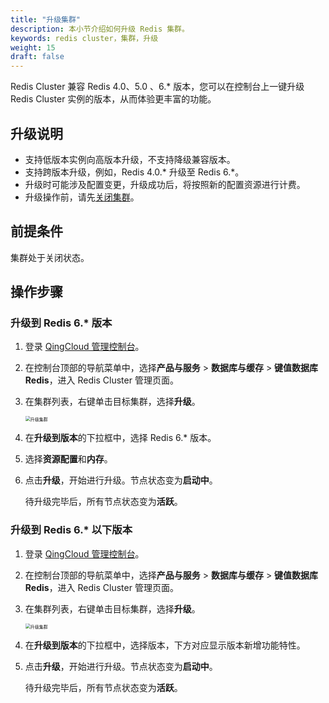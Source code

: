 ```yaml
---
title: "升级集群"
description: 本小节介绍如何升级 Redis 集群。 
keywords: redis cluster，集群，升级
weight: 15
draft: false
---
```


Redis Cluster 兼容 Redis 4.0、5.0 、6.* 版本，您可以在控制台上一键升级 Redis Cluster 实例的版本，从而体验更丰富的功能。

##  升级说明

- 支持低版本实例向高版本升级，不支持降级兼容版本。
- 支持跨版本升级，例如，Redis 4.0.* 升级至 Redis 6.*。
- 升级时可能涉及配置变更，升级成功后，将按照新的配置资源进行计费。
- 升级操作前，请先[关闭集群](/database/redis_cluster/manual/mgeinstance/startstop/#关闭集群)。

## 前提条件

集群处于关闭状态。

## 操作步骤

### 升级到 Redis 6.* 版本

1. 登录 [QingCloud 管理控制台](https://console.qingcloud.com/login)。

2. 在控制台顶部的导航菜单中，选择**产品与服务** > **数据库与缓存** > **键值数据库 Redis**，进入 Redis Cluster 管理页面。

3. 在集群列表，右键单击目标集群，选择**升级**。

   <img src="../../_images/upgradeto_redis6.png" alt="升级集群" style="zoom:50%;" />

4. 在**升级到版本**的下拉框中，选择 Redis 6.* 版本。

5. 选择**资源配置**和**内存**。

6. 点击**升级**，开始进行升级。节点状态变为**启动中**。

   待升级完毕后，所有节点状态变为**活跃**。

### 升级到 Redis 6.* 以下版本

1. 登录 [QingCloud 管理控制台](https://console.qingcloud.com/login)。

2. 在控制台顶部的导航菜单中，选择**产品与服务** > **数据库与缓存** > **键值数据库 Redis**，进入 Redis Cluster 管理页面。

3. 在集群列表，右键单击目标集群，选择**升级**。

   <img src="../../_images/upgradeto_redis5.0.png" alt="升级集群" style="zoom:50%;" />

4. 在**升级到版本**的下拉框中，选择版本，下方对应显示版本新增功能特性。

5. 点击**升级**，开始进行升级。节点状态变为**启动中**。

   待升级完毕后，所有节点状态变为**活跃**。

